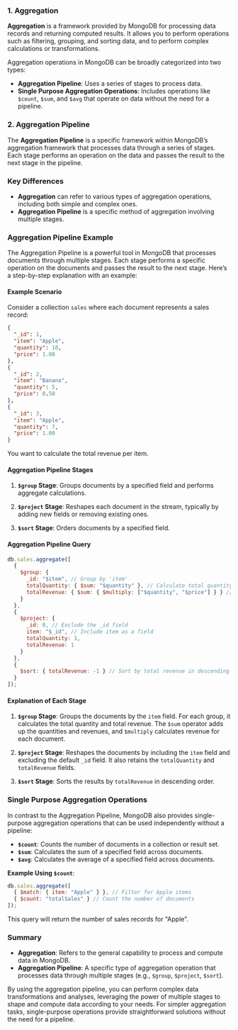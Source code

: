 
### **1. Aggregation**

**Aggregation** is a framework provided by MongoDB for processing data records and returning computed results. It allows you to perform operations such as filtering, grouping, and sorting data, and to perform complex calculations or transformations.

Aggregation operations in MongoDB can be broadly categorized into two types:
- **Aggregation Pipeline**: Uses a series of stages to process data.
- **Single Purpose Aggregation Operations**: Includes operations like `$count`, `$sum`, and `$avg` that operate on data without the need for a pipeline.

### **2. Aggregation Pipeline**

The **Aggregation Pipeline** is a specific framework within MongoDB’s aggregation framework that processes data through a series of stages. Each stage performs an operation on the data and passes the result to the next stage in the pipeline.

### **Key Differences**

- **Aggregation** can refer to various types of aggregation operations, including both simple and complex ones.
- **Aggregation Pipeline** is a specific method of aggregation involving multiple stages.

### **Aggregation Pipeline Example**

The Aggregation Pipeline is a powerful tool in MongoDB that processes documents through multiple stages. Each stage performs a specific operation on the documents and passes the result to the next stage. Here’s a step-by-step explanation with an example:

#### **Example Scenario**

Consider a collection `sales` where each document represents a sales record:

```json
{
  "_id": 1,
  "item": "Apple",
  "quantity": 10,
  "price": 1.00
},
{
  "_id": 2,
  "item": "Banana",
  "quantity": 5,
  "price": 0.50
},
{
  "_id": 3,
  "item": "Apple",
  "quantity": 7,
  "price": 1.00
}
```

You want to calculate the total revenue per item.

#### **Aggregation Pipeline Stages**

1. **`$group` Stage**: Groups documents by a specified field and performs aggregate calculations.

2. **`$project` Stage**: Reshapes each document in the stream, typically by adding new fields or removing existing ones.

3. **`$sort` Stage**: Orders documents by a specified field.

#### **Aggregation Pipeline Query**

```javascript
db.sales.aggregate([
  {
    $group: {
      _id: "$item", // Group by 'item'
      totalQuantity: { $sum: "$quantity" }, // Calculate total quantity
      totalRevenue: { $sum: { $multiply: ["$quantity", "$price"] } } // Calculate total revenue
    }
  },
  {
    $project: {
      _id: 0, // Exclude the _id field
      item: "$_id", // Include item as a field
      totalQuantity: 1,
      totalRevenue: 1
    }
  },
  {
    $sort: { totalRevenue: -1 } // Sort by total revenue in descending order
  }
]);
```

#### **Explanation of Each Stage**

1. **`$group` Stage**: Groups the documents by the `item` field. For each group, it calculates the total quantity and total revenue. The `$sum` operator adds up the quantities and revenues, and `$multiply` calculates revenue for each document.

2. **`$project` Stage**: Reshapes the documents by including the `item` field and excluding the default `_id` field. It also retains the `totalQuantity` and `totalRevenue` fields.

3. **`$sort` Stage**: Sorts the results by `totalRevenue` in descending order.

### **Single Purpose Aggregation Operations**

In contrast to the Aggregation Pipeline, MongoDB also provides single-purpose aggregation operations that can be used independently without a pipeline:

- **`$count`**: Counts the number of documents in a collection or result set.
- **`$sum`**: Calculates the sum of a specified field across documents.
- **`$avg`**: Calculates the average of a specified field across documents.

**Example Using `$count`**:

```javascript
db.sales.aggregate([
  { $match: { item: "Apple" } }, // Filter for Apple items
  { $count: "totalSales" } // Count the number of documents
]);
```

This query will return the number of sales records for "Apple".

### **Summary**

- **Aggregation**: Refers to the general capability to process and compute data in MongoDB.
- **Aggregation Pipeline**: A specific type of aggregation operation that processes data through multiple stages (e.g., `$group`, `$project`, `$sort`).

By using the aggregation pipeline, you can perform complex data transformations and analyses, leveraging the power of multiple stages to shape and compute data according to your needs. For simpler aggregation tasks, single-purpose operations provide straightforward solutions without the need for a pipeline.
